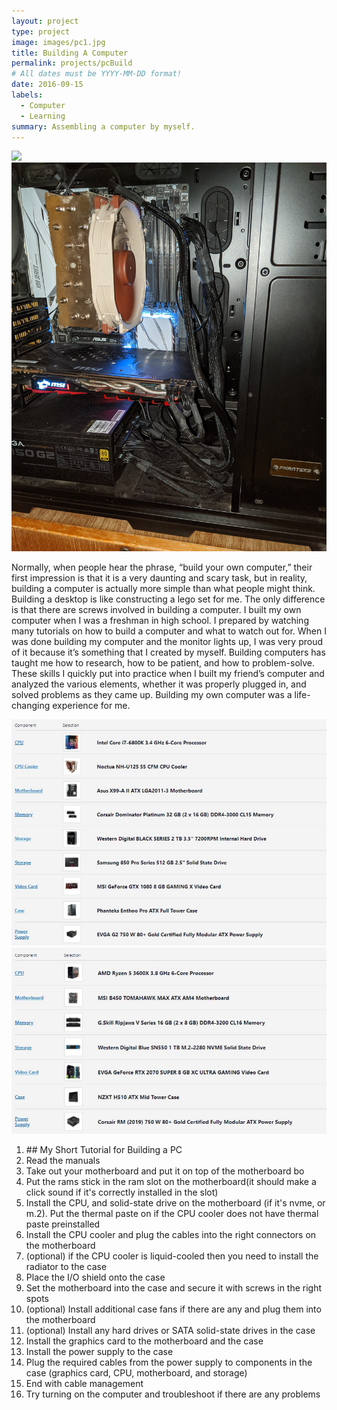 ```yaml
---
layout: project
type: project
image: images/pc1.jpg
title: Building A Computer
permalink: projects/pcBuild
# All dates must be YYYY-MM-DD format!
date: 2016-09-15
labels:
  - Computer
  - Learning
summary: Assembling a computer by myself.
---
```


<div class="ui small rounded images">
  <img class="ui image" src="../images/pc2.jpg">
  <img class="ui image" src="../images/pc3.jpg">
</div>

Normally, when people hear the phrase, “build your own computer,” their first impression is that it is a very daunting and scary task, but in reality, building a computer is actually more simple than what people might think. Building a desktop is like constructing a lego set for me. The only difference is that there are screws involved in building a computer.  I built my own computer when I was a freshman in high school. I prepared by watching many tutorials on how to build a computer and what to watch out for. When I was done building my computer and the monitor lights up, I was very proud of it because it’s something that I created by myself. Building computers has taught me how to research, how to be patient, and how to problem-solve. These skills I quickly put into practice when I built my friend’s computer and analyzed the various elements, whether it was properly plugged in, and solved problems as they came up. Building my own computer was a life-changing experience for me.

<img class="ui medium left floated image" src="../images/pc4.jpg"> 
<img class="ui medium left floated image image" src="../images/pc5.jpg">
  <ol>
    <li> ## My Short Tutorial for Building a PC </li>
    <li> Read the manuals </li>
    <li> Take out your motherboard and put it on top of the motherboard bo </li>
    <li> Put the rams stick in the ram slot on the motherboard(it should make a click sound if it's correctly installed in the slot) </li>
    <li> Install the CPU,  and solid-state drive on the motherboard (if it's nvme, or m.2). Put the thermal paste on if the CPU cooler does not have thermal paste preinstalled </li>
    <li> Install the CPU cooler and plug the cables into the right connectors on the motherboard </li>
    <li> (optional) if the CPU cooler is liquid-cooled then you need to install the radiator to the case </li>
    <li> Place the I/O shield onto the case </li>
    <li> Set the motherboard into the case and secure it with screws in the right spots </li>
    <li> (optional) Install additional case fans if there are any and plug them into the motherboard </li>
    <li> (optional) Install any hard drives or SATA solid-state drives in the case </li>
    <li> Install the graphics card to the motherboard and the case </li>
    <li> Install the power supply to the case </li>
    <li> Plug the required cables from the power supply to components in the case (graphics card, CPU, motherboard, and storage) </li>
    <li> End with cable management </li>
    <li> Try turning on the computer and troubleshoot if there are any problems </li>
  </ol>
